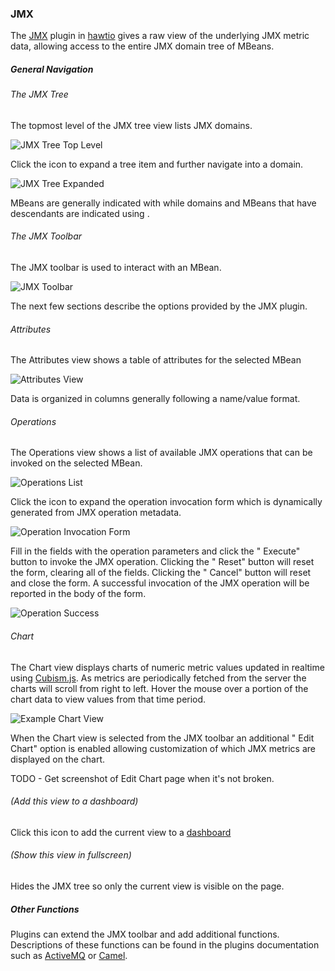 ### JMX

The [JMX](#/jmx/attributes) plugin in [hawtio](http://hawt.io "hawtio") gives a raw view of the underlying JMX metric data, allowing access to the entire JMX domain tree of MBeans.

##### General Navigation #####


###### The JMX Tree ######

The topmost level of the JMX tree view lists JMX domains.

![JMX Tree Top Level](app/jmx/doc/img/jmx-tree-domains.png "JMX Tree Top Level")

Click the <i class='icon-chevron-right'></i> icon to expand a tree item and further navigate into a domain.

![JMX Tree Expanded](app/jmx/doc/img/jmx-tree-expanded.png "JMX Tree Expanded")

MBeans are generally indicated with <i class='icon-cog'></i> while domains and MBeans that have descendants are indicated using <i class='icon-folder-close'></i>.


###### The JMX Toolbar ######

The JMX toolbar is used to interact with an MBean.

![JMX Toolbar](app/jmx/doc/img/jmx-toolbar.png "JMX Toolbar")

The next few sections describe the options provided by the JMX plugin.

###### Attributes ######

The Attributes view shows a table of attributes for the selected MBean

![Attributes View](app/jmx/doc/img/attributes-table.png "Attributes Table")

Data is organized in columns generally following a name/value format.


###### Operations ######

The Operations view shows a list of available JMX operations that can be invoked on the selected MBean.

![Operations List](app/jmx/doc/img/operations-list.png "Operations List")

Click the <i class='icon-chevron-right'></i> icon to expand the operation invocation form which is dynamically generated from JMX operation metadata.

![Operation Invocation Form](app/jmx/doc/img/operation-invoke.png "Operation Invocation Form")

Fill in the fields with the operation parameters and click the "<i class='icon-ok'></i> Execute" button to invoke the JMX operation.  Clicking the "<i class='icon-refresh'></i> Reset" button will reset the form, clearing all of the fields.  Clicking the "<i class='icon-remove'></i> Cancel" button will reset and close the form.  A successful invocation of the JMX operation will be reported in the body of the form.

![Operation Success](app/jmx/doc/img/operation-executed.png "Operation Success")

###### Chart ######

The Chart view displays charts of numeric metric values updated in realtime using [Cubism.js](http://square.github.com/cubism/).  As metrics are periodically fetched from the server the charts will scroll from right to left.  Hover the mouse over a portion of the chart data to view values from that time period.

![Example Chart View](app/jmx/doc/img/chart.png "Example Chart")

When the Chart view is selected from the JMX toolbar an additional "<i class='icon-cog'></i> Edit Chart" option is enabled allowing customization of which JMX metrics are displayed on the chart.

<i class='red icon-warning-sign'></i> TODO - Get screenshot of Edit Chart page when it's not broken.

###### <i class='icon-share'></i> (Add this view to a dashboard) ######

Click this icon to add the current view to a [dashboard](#/help/dashboard)

###### <i class='icon-fullscreen'></i> (Show this view in fullscreen) ######

Hides the JMX tree so only the current view is visible on the page.


##### Other Functions #####

Plugins can extend the JMX toolbar and add additional functions.  Descriptions of these functions can be found in the plugins documentation such as [ActiveMQ](#/help/activemq) or [Camel](#/help/camel).
